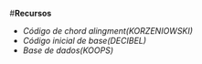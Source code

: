 #**Recursos**

*   *Código de chord alingment(KORZENIOWSKI)*
*   *Código inicial de base(DECIBEL)*
*   *Base de dados(KOOPS)*